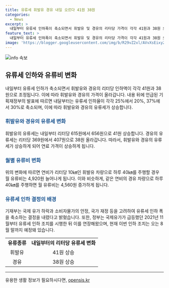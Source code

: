 ```yaml
---
title: 유류세 휘발유 경유 내일 오르다 41원 38원
categories:
  - News
excerpt: >
  내일부터 유류세 인하폭이 축소되면서 휘발유 및 경유의 리터당 가격이 각각 41원과 38원 오릅니다. 이에 따라 연비가 리터당 10㎞인 차량의 월 유류비는 각각 4천920원과 4천560원 증가할 것으로 예상됩니다. 기획재정부는 국제 유가 하락과 소비자물가의 안정세, 국가 재정 등을 고려하여 유류세 인하폭 축소를 결정했다고 밝혔습니다.
feature_text: >
  내일부터 유류세 인하폭이 축소되면서 휘발유 및 경유의 리터당 가격이 각각 41원과 38원 오릅니다. 이에 따라 연비가 리터당 10㎞인 차량의 월 유류비는 각각 4천920원과 4천560원 증가할 것으로 예상됩니다. 기획재정부는 국제 유가 하락과 소비자물가의 안정세, 국가 재정 등을 고려하여 유류세 인하폭 축소를 결정했다고 밝혔습니다.
image: 'https://blogger.googleusercontent.com/img/b/R29vZ2xl/AVvXsEixyZcFfHzMRdzZMjFBmAUKJYCLCGyLL1o632UiGVXcaFdKo_bkvkuCioo0uUKlGfBVcT3P84aROyZIXSBEx3Aw5nCQ3pTgDom1WDC4m8eifvWiAmWEEVb4x6G_l8C0QH225ldMjyaFvpxGEBGNO37VmDTDMHGhJPq73UglMfDca1-0aw/s1600/blogspot.png'
---
```


<p><img src="https://blogger.googleusercontent.com/img/b/R29vZ2xl/AVvXsEixyZcFfHzMRdzZMjFBmAUKJYCLCGyLL1o632UiGVXcaFdKo_bkvkuCioo0uUKlGfBVcT3P84aROyZIXSBEx3Aw5nCQ3pTgDom1WDC4m8eifvWiAmWEEVb4x6G_l8C0QH225ldMjyaFvpxGEBGNO37VmDTDMHGhJPq73UglMfDca1-0aw/s1600/blogspot.png" alt="info 속보" /></p>

<h2 data-ke-size="size26">유류세 인하와 유류비 변화</h2>

<p data-ke-size="size16">내일부터 유류세 인하가 축소되면서 휘발유와 경유의 리터당 인하액이 각각 41원과 38원으로 조정됩니다. 이에 따라 휘발유와 경유의 가격이 올라갑니다. 내용 뒤에 언급된 기획재정부의 발표에 따르면 내달부터는 유류세 인하율이 각각 25%에서 20%, 37%에서 30%로 축소되며, 이에 따라 휘발유와 경유의 유류세가 상승합니다.</p>

<h3><b><span style="color: #1a5490;">휘발유와 경유의 유류세 변화</span></b></h3>

<p data-ke-size="size16">휘발유의 유류세는 내일부터 리터당 615원에서 656원으로 41원 상승합니다. 경유의 유류세는 리터당 369원에서 407원으로 38원 올라갑니다. 따라서, 휘발유와 경유의 유류세가 상승하게 되어 연료 가격이 상승하게 됩니다.</p>

<h3><b><span style="color: #1a5490;">월별 유류비 변화</span></b></h3>

<p data-ke-size="size16">위의 변화에 따르면 연비가 리터당 10㎞인 휘발유 차량으로 하루 40㎞를 주행할 경우 월 유류비는 4,920원 늘어나게 됩니다. 이와 비슷하게, 같은 연비의 경유 차량으로 하루 40㎞를 주행하면 월 유류비는 4,560원 증가하게 됩니다.</p>

<h3><b><span style="color: #1a5490;">유류세 인하 결정의 배경</span></b></h3>

<p data-ke-size="size16">기재부는 국제 유가 하락과 소비자물가의 안정, 국가 재정 등을 고려하여 유류세 인하 폭을 축소하는 결정을 내렸다고 밝혔습니다. 또한, 정부는 국제유가가 급등했던 2021년 11월부터 유류세 인하 조치를 시행한 뒤 이를 연장해왔으며, 현재 이번 인하 조치는 오는 8월 말까지 예정돼 있습니다.</p>

<table>
  <tr>
    <td style="text-align: center; height: 17px;"><b>유류종류</b></td>
    <td style="text-align: center; height: 17px;"><b>내일부터의 리터당 유류세 변화</b></td>
  </tr>
  <tr>
    <td style="text-align: center; height: 17px;">휘발유</td>
    <td style="text-align: center; height: 17px;">41원 상승</td>
  </tr>
  <tr>
    <td style="text-align: center; height: 17px;">경유</td>
    <td style="text-align: center; height: 17px;">38원 상승</td>
  </tr>
</table>

<hr>
유용한 생활 정보가 필요하시다면, <a href="https://opensis.kr" rel="dofollow">opensis.kr</a>


